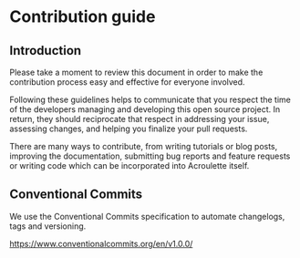 # Contribution guide

## Introduction

Please take a moment to review this document in order to make the contribution process easy and effective for everyone involved.

Following these guidelines helps to communicate that you respect the time of the developers managing and developing this open source project. In return, they should reciprocate that respect in addressing your issue, assessing changes, and helping you finalize your pull requests.

There are many ways to contribute, from writing tutorials or blog posts, improving the documentation, submitting bug reports and feature requests or writing code which can be incorporated into Acroulette itself.

## Conventional Commits

We use the Conventional Commits specification to automate changelogs, tags and versioning.

<https://www.conventionalcommits.org/en/v1.0.0/>
